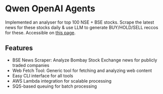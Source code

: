 # Qwen OpenAI Agents

Implemented an analyser for top 100 NSE + BSE stocks. Scrape the latest news for these stocks daily & use LLM to
generate BUY/HOLD/SELL reccos for these. Accessible on [this page](https://prabodhagarwal.com/se).

## Features

- BSE News Scraper: Analyze Bombay Stock Exchange news for publicly traded companies
- Web Fetch Tool: Generic tool for fetching and analyzing web content
- Easy CLI interface for all tools
- AWS Lambda integration for scalable processing
- SQS-based queuing for batch processing
